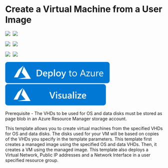 # Create a Virtual Machine from a User Image

<IMG SRC="https://azurequickstartsservice.blob.core.windows.net/badges/101-vm-user-image-data-disks/PublicLastTestDate.svg" />&nbsp;
<IMG SRC="https://azurequickstartsservice.blob.core.windows.net/badges/101-vm-user-image-data-disks/PublicDeployment.svg" />&nbsp;

<IMG SRC="https://azurequickstartsservice.blob.core.windows.net/badges/101-vm-user-image-data-disks/FairfaxLastTestDate.svg" />&nbsp;
<IMG SRC="https://azurequickstartsservice.blob.core.windows.net/badges/101-vm-user-image-data-disks/FairfaxDeployment.svg" />&nbsp;

<IMG SRC="https://azurequickstartsservice.blob.core.windows.net/badges/101-vm-user-image-data-disks/BestPracticeResult.svg" />&nbsp;
<IMG SRC="https://azurequickstartsservice.blob.core.windows.net/badges/101-vm-user-image-data-disks/CredScanResult.svg" />&nbsp;

<a href="https://portal.azure.com/#create/Microsoft.Template/uri/https%3A%2F%2Fraw.githubusercontent.com%2FAzure%2Fazure-quickstart-templates%2Fmaster%2F101-vm-user-image-data-disks%2Fazuredeploy.json" target="_blank">
    <img src="https://raw.githubusercontent.com/Azure/azure-quickstart-templates/master/1-CONTRIBUTION-GUIDE/images/deploytoazure.svg?sanitize=true"/>
</a>
<a href="http://armviz.io/#/?load=https%3A%2F%2Fraw.githubusercontent.com%2FAzure%2Fazure-quickstart-templates%2Fmaster%2F101-vm-user-image-data-disks%2Fazuredeploy.json" target="_blank">
    <img src="https://raw.githubusercontent.com/Azure/azure-quickstart-templates/master/1-CONTRIBUTION-GUIDE/images/visualizebutton.svg?sanitize=true"/>
</a>

Prerequisite - The VHDs to be used for OS and data disks must be stored as page blob in an Azure Resource Manager storage account.

This template allows you to create virtual machines from the specified VHDs for OS and data disks. The disks used for your VM will be based on copies of the VHDs you specify in the template parameters. This template first creates a managed image using the specified OS and data VHDs. Then, it creates a VM using the managed image. This template also deploys a Virtual Network, Public IP addresses and a Network Interface in a user specified resource group.


